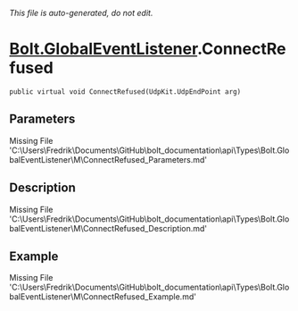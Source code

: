 *This file is auto-generated, do not edit.*

# [Bolt.GlobalEventListener](Types/Bolt.GlobalEventListener.md).ConnectRefused
`public virtual void ConnectRefused(UdpKit.UdpEndPoint arg)`
## Parameters
Missing File 'C:\Users\Fredrik\Documents\GitHub\bolt_documentation\api\Types\Bolt.GlobalEventListener\M\ConnectRefused_Parameters.md'
## Description
Missing File 'C:\Users\Fredrik\Documents\GitHub\bolt_documentation\api\Types\Bolt.GlobalEventListener\M\ConnectRefused_Description.md'
## Example
Missing File 'C:\Users\Fredrik\Documents\GitHub\bolt_documentation\api\Types\Bolt.GlobalEventListener\M\ConnectRefused_Example.md'
